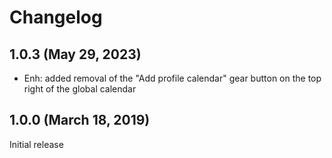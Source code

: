 Changelog
=========

1.0.3  (May 29, 2023)
------------------------
- Enh: added removal of the "Add profile calendar" gear button on the top right of the global calendar

1.0.0  (March 18, 2019)
------------------------
Initial release
